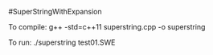 #SuperStringWithExpansion

To compile: g++ -std=c++11 superstring.cpp -o superstring

To run: ./superstring test01.SWE
